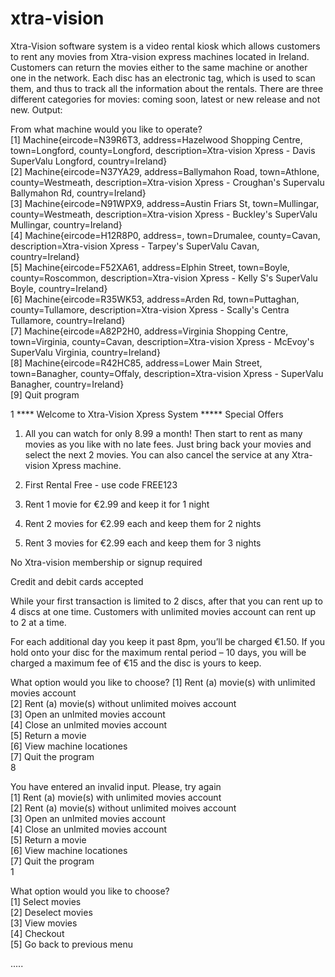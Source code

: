 # xtra-vision
Xtra-Vision software system is a video rental kiosk which allows customers to rent any movies from Xtra-vision express machines located in Ireland. Customers can return the movies either to the same machine or another one in the network. Each disc has an electronic tag, which is used to scan them, and thus to track all the information about the rentals. There are three different categories for movies: coming soon, latest or new release and not new.
Output:

From what machine would you like to operate?<br/>
[1] Machine{eircode=N39R6T3, address=Hazelwood Shopping Centre, town=Longford, county=Longford, description=Xtra-vision Xpress - Davis SuperValu Longford, country=Ireland}<br/>
[2] Machine{eircode=N37YA29, address=Ballymahon Road, town=Athlone, county=Westmeath, description=Xtra-vision Xpress - Croughan's Supervalu Ballymahon Rd, country=Ireland}<br/>
[3] Machine{eircode=N91WPX9, address=Austin Friars St, town=Mullingar, county=Westmeath, description=Xtra-vision Xpress - Buckley's SuperValu Mullingar, country=Ireland}<br/>
[4] Machine{eircode=H12R8P0, address=, town=Drumalee, county=Cavan, description=Xtra-vision Xpress - Tarpey's SuperValu Cavan, country=Ireland}<br/>
[5] Machine{eircode=F52XA61, address=Elphin Street, town=Boyle, county=Roscommon, description=Xtra-vision Xpress - Kelly S's SuperValu Boyle, country=Ireland}<br/>
[6] Machine{eircode=R35WK53, address=Arden Rd, town=Puttaghan, county=Tullamore, description=Xtra-vision Xpress - Scally's Centra Tullamore, country=Ireland}<br/>
[7] Machine{eircode=A82P2H0, address=Virginia Shopping Centre, town=Virginia, county=Cavan, description=Xtra-vision Xpress - McEvoy's SuperValu Virginia, country=Ireland}<br/>
[8] Machine{eircode=R42HC85, address=Lower Main Street, town=Banagher, county=Offaly, description=Xtra-vision Xpress - SuperValu Banagher, country=Ireland}<br/>
[9] Quit program

1
**** Welcome to Xtra-Vision Xpress System *****
Special Offers

1. All you can watch for only 8.99 a month! Then start to rent as many movies as you like with no late fees. Just bring back your movies and select the next 2 movies. You can also cancel the service at any Xtra-vision Xpress machine.

2. First Rental Free - use code FREE123

3. Rent 1 movie for €2.99 and keep it for 1 night

4. Rent 2 movies for €2.99 each and keep them for 2 nights

5. Rent 3 movies for €2.99 each and keep them for 3 nights

No Xtra-vision membership or signup required

Credit and debit cards accepted

While your first transaction is limited to 2 discs, after that you can 
rent up to 4 discs at one time. Customers with unlimited movies account 
can rent up to 2 at a time.

For each additional day you keep it past 8pm, you’ll be charged €1.50. If
you hold onto your disc for the maximum rental period – 10 days, you will
be charged a maximum fee of €15 and the disc is yours to keep.

What option would you like to choose?
[1] Rent (a) movie(s) with unlimited movies account<br/>
[2] Rent (a) movie(s) without unlimited moives account<br/>
[3] Open an unlmited movies account<br/>
[4] Close an unlmited movies account<br/>
[5] Return a movie<br/>
[6] View machine locationes<br/>
[7] Quit the program<br/>
8

You have entered an invalid input. Please, try again<br/>
[1] Rent (a) movie(s) with unlimited movies account<br/>
[2] Rent (a) movie(s) without unlimited moives account<br/>
[3] Open an unlmited movies account<br/>
[4] Close an unlmited movies account<br/>
[5] Return a movie<br/>
[6] View machine locationes<br/>
[7] Quit the program<br/>
1

What option would you like to choose?<br/>
[1] Select movies<br/>
[2] Deselect movies<br/>
[3] View movies<br/>
[4] Checkout<br/>
[5] Go back to previous menu<br/>

.....

